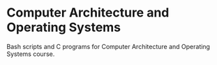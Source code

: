 # Computer Architecture and Operating Systems
Bash scripts and C programs for Computer Architecture and Operating Systems course.
